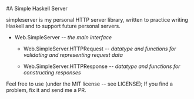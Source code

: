 #A Simple Haskell Server

simpleserver is my personal HTTP server library, written to practice writing Haskell and to support future personal servers.

- Web.SimpleServer *-- the main interface*

  - Web.SimpleServer.HTTPRequest *-- datatype and functions for validating and representing request data*

  - Web.SimpleServer.HTTPResponse *-- datatype and functions for constructing responses*

Feel free to use (under the MIT license -- see LICENSE); If you find a problem, fix it and send me a PR.
